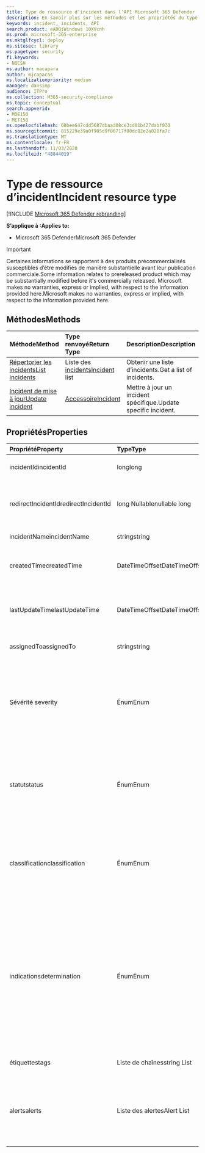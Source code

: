 ```yaml
---
title: Type de ressource d’incident dans l’API Microsoft 365 Defender
description: En savoir plus sur les méthodes et les propriétés du type de ressource incident dans Microsoft 365 Defender
keywords: incident, incidents, API
search.product: eADQiWindows 10XVcnh
ms.prod: microsoft-365-enterprise
ms.mktglfcycl: deploy
ms.sitesec: library
ms.pagetype: security
f1.keywords:
- NOCSH
ms.author: macapara
author: mjcaparas
ms.localizationpriority: medium
manager: dansimp
audience: ITPro
ms.collection: M365-security-compliance
ms.topic: conceptual
search.appverid:
- MOE150
- MET150
ms.openlocfilehash: 68bee647cdd5687dbaad08ce3cd01b427dabf030
ms.sourcegitcommit: 815229e39a0f905d9f06717f00dc82e2a028fa7c
ms.translationtype: MT
ms.contentlocale: fr-FR
ms.lasthandoff: 11/03/2020
ms.locfileid: "48844019"
---
```

# <a name="incident-resource-type"></a><span data-ttu-id="2c9cd-104">Type de ressource d’incident</span><span class="sxs-lookup"><span data-stu-id="2c9cd-104">Incident resource type</span></span>

[!INCLUDE [Microsoft 365 Defender rebranding](../includes/microsoft-defender.md)]


<span data-ttu-id="2c9cd-105">**S’applique à :**</span><span class="sxs-lookup"><span data-stu-id="2c9cd-105">**Applies to:**</span></span>
- <span data-ttu-id="2c9cd-106">Microsoft 365 Defender</span><span class="sxs-lookup"><span data-stu-id="2c9cd-106">Microsoft 365 Defender</span></span>

>[!IMPORTANT] 
><span data-ttu-id="2c9cd-107">Certaines informations se rapportent à des produits précommercialisés susceptibles d’être modifiés de manière substantielle avant leur publication commerciale.</span><span class="sxs-lookup"><span data-stu-id="2c9cd-107">Some information relates to prereleased product which may be substantially modified before it's commercially released.</span></span> <span data-ttu-id="2c9cd-108">Microsoft makes no warranties, express or implied, with respect to the information provided here.</span><span class="sxs-lookup"><span data-stu-id="2c9cd-108">Microsoft makes no warranties, express or implied, with respect to the information provided here.</span></span>

## <a name="methods"></a><span data-ttu-id="2c9cd-109">Méthodes</span><span class="sxs-lookup"><span data-stu-id="2c9cd-109">Methods</span></span>

<span data-ttu-id="2c9cd-110">Méthode</span><span class="sxs-lookup"><span data-stu-id="2c9cd-110">Method</span></span> |<span data-ttu-id="2c9cd-111">Type renvoyé</span><span class="sxs-lookup"><span data-stu-id="2c9cd-111">Return Type</span></span> |<span data-ttu-id="2c9cd-112">Description</span><span class="sxs-lookup"><span data-stu-id="2c9cd-112">Description</span></span>
:---|:---|:---
[<span data-ttu-id="2c9cd-113">Répertorier les incidents</span><span class="sxs-lookup"><span data-stu-id="2c9cd-113">List incidents</span></span>](api-list-incidents.md) | <span data-ttu-id="2c9cd-114">Liste des [incidents](api-incident.md)</span><span class="sxs-lookup"><span data-stu-id="2c9cd-114">[Incident](api-incident.md) list</span></span> | <span data-ttu-id="2c9cd-115">Obtenir une liste d’incidents.</span><span class="sxs-lookup"><span data-stu-id="2c9cd-115">Get a list of incidents.</span></span>
[<span data-ttu-id="2c9cd-116">Incident de mise à jour</span><span class="sxs-lookup"><span data-stu-id="2c9cd-116">Update incident</span></span>](api-update-incidents.md) | [<span data-ttu-id="2c9cd-117">Accessoire</span><span class="sxs-lookup"><span data-stu-id="2c9cd-117">Incident</span></span>](api-incident.md) | <span data-ttu-id="2c9cd-118">Mettre à jour un incident spécifique.</span><span class="sxs-lookup"><span data-stu-id="2c9cd-118">Update specific incident.</span></span>


## <a name="properties"></a><span data-ttu-id="2c9cd-119">Propriétés</span><span class="sxs-lookup"><span data-stu-id="2c9cd-119">Properties</span></span>

<span data-ttu-id="2c9cd-120">Propriété</span><span class="sxs-lookup"><span data-stu-id="2c9cd-120">Property</span></span> |    <span data-ttu-id="2c9cd-121">Type</span><span class="sxs-lookup"><span data-stu-id="2c9cd-121">Type</span></span>    |    <span data-ttu-id="2c9cd-122">Description</span><span class="sxs-lookup"><span data-stu-id="2c9cd-122">Description</span></span>
:---|:---|:---
<span data-ttu-id="2c9cd-123">incidentId</span><span class="sxs-lookup"><span data-stu-id="2c9cd-123">incidentId</span></span> | <span data-ttu-id="2c9cd-124">long</span><span class="sxs-lookup"><span data-stu-id="2c9cd-124">long</span></span> | <span data-ttu-id="2c9cd-125">ID unique de l’incident.</span><span class="sxs-lookup"><span data-stu-id="2c9cd-125">Incident unique ID.</span></span>
<span data-ttu-id="2c9cd-126">redirectIncidentId</span><span class="sxs-lookup"><span data-stu-id="2c9cd-126">redirectIncidentId</span></span> | <span data-ttu-id="2c9cd-127">long Nullable</span><span class="sxs-lookup"><span data-stu-id="2c9cd-127">nullable long</span></span> | <span data-ttu-id="2c9cd-128">ID d’incident vers lequel l’incident actuel a été fusionné.</span><span class="sxs-lookup"><span data-stu-id="2c9cd-128">The Incident ID the current Incident was merged to.</span></span>
<span data-ttu-id="2c9cd-129">incidentName</span><span class="sxs-lookup"><span data-stu-id="2c9cd-129">incidentName</span></span> | <span data-ttu-id="2c9cd-130">string</span><span class="sxs-lookup"><span data-stu-id="2c9cd-130">string</span></span> | <span data-ttu-id="2c9cd-131">Nom de l’incident.</span><span class="sxs-lookup"><span data-stu-id="2c9cd-131">The name of the Incident.</span></span>
<span data-ttu-id="2c9cd-132">createdTime</span><span class="sxs-lookup"><span data-stu-id="2c9cd-132">createdTime</span></span> | <span data-ttu-id="2c9cd-133">DateTimeOffset</span><span class="sxs-lookup"><span data-stu-id="2c9cd-133">DateTimeOffset</span></span> | <span data-ttu-id="2c9cd-134">Date et heure (en UTC) de création de l’incident.</span><span class="sxs-lookup"><span data-stu-id="2c9cd-134">The date and time (in UTC) the Incident was created.</span></span>
<span data-ttu-id="2c9cd-135">lastUpdateTime</span><span class="sxs-lookup"><span data-stu-id="2c9cd-135">lastUpdateTime</span></span> | <span data-ttu-id="2c9cd-136">DateTimeOffset</span><span class="sxs-lookup"><span data-stu-id="2c9cd-136">DateTimeOffset</span></span> | <span data-ttu-id="2c9cd-137">Date et heure de la dernière mise à jour de l’incident (en UTC).</span><span class="sxs-lookup"><span data-stu-id="2c9cd-137">The date and time (in UTC) the Incident was last updated.</span></span>
<span data-ttu-id="2c9cd-138">assignedTo</span><span class="sxs-lookup"><span data-stu-id="2c9cd-138">assignedTo</span></span> | <span data-ttu-id="2c9cd-139">string</span><span class="sxs-lookup"><span data-stu-id="2c9cd-139">string</span></span> | <span data-ttu-id="2c9cd-140">Propriétaire de l’incident.</span><span class="sxs-lookup"><span data-stu-id="2c9cd-140">Owner of the Incident.</span></span>
<span data-ttu-id="2c9cd-141">Sévérité </span><span class="sxs-lookup"><span data-stu-id="2c9cd-141">severity</span></span> | <span data-ttu-id="2c9cd-142">Énum</span><span class="sxs-lookup"><span data-stu-id="2c9cd-142">Enum</span></span> | <span data-ttu-id="2c9cd-143">Gravité de l’incident.</span><span class="sxs-lookup"><span data-stu-id="2c9cd-143">Severity of the Incident.</span></span> <span data-ttu-id="2c9cd-144">Les valeurs possibles sont les suivantes : ```UnSpecified``` , ```Informational``` , ```Low``` ```Medium``` et ```High``` .</span><span class="sxs-lookup"><span data-stu-id="2c9cd-144">Possible values are: ```UnSpecified```, ```Informational```, ```Low```, ```Medium``` and ```High```.</span></span>
<span data-ttu-id="2c9cd-145">statut</span><span class="sxs-lookup"><span data-stu-id="2c9cd-145">status</span></span> | <span data-ttu-id="2c9cd-146">Énum</span><span class="sxs-lookup"><span data-stu-id="2c9cd-146">Enum</span></span> | <span data-ttu-id="2c9cd-147">Indique l’état actuel de l’incident.</span><span class="sxs-lookup"><span data-stu-id="2c9cd-147">Specifies the current status of the incident.</span></span> <span data-ttu-id="2c9cd-148">Les valeurs possibles sont les suivantes : ```Active``` ```Resolved``` et ```Redirected``` .</span><span class="sxs-lookup"><span data-stu-id="2c9cd-148">Possible values are: ```Active```, ```Resolved``` and ```Redirected```.</span></span>
<span data-ttu-id="2c9cd-149">classification</span><span class="sxs-lookup"><span data-stu-id="2c9cd-149">classification</span></span> | <span data-ttu-id="2c9cd-150">Énum</span><span class="sxs-lookup"><span data-stu-id="2c9cd-150">Enum</span></span> | <span data-ttu-id="2c9cd-151">Spécification de l’incident.</span><span class="sxs-lookup"><span data-stu-id="2c9cd-151">Specification of the incident.</span></span> <span data-ttu-id="2c9cd-152">Les valeurs possibles sont ```Unknown```, ```FalsePositive``` et ```TruePositive```.</span><span class="sxs-lookup"><span data-stu-id="2c9cd-152">Possible values are: ```Unknown```, ```FalsePositive```, ```TruePositive```.</span></span>
<span data-ttu-id="2c9cd-153">indications</span><span class="sxs-lookup"><span data-stu-id="2c9cd-153">determination</span></span> | <span data-ttu-id="2c9cd-154">Énum</span><span class="sxs-lookup"><span data-stu-id="2c9cd-154">Enum</span></span> | <span data-ttu-id="2c9cd-155">Indique la détermination de l’incident.</span><span class="sxs-lookup"><span data-stu-id="2c9cd-155">Specifies the determination of the incident.</span></span> <span data-ttu-id="2c9cd-156">Les valeurs possibles sont les suivantes : ```NotAvailable```, ```Apt```, ```Malware```, ```SecurityPersonnel```, ```SecurityTesting```, ```UnwantedSoftware``` et ```Other```.</span><span class="sxs-lookup"><span data-stu-id="2c9cd-156">Possible values are: ```NotAvailable```, ```Apt```, ```Malware```, ```SecurityPersonnel```, ```SecurityTesting```, ```UnwantedSoftware```, ```Other```.</span></span>
<span data-ttu-id="2c9cd-157">étiquettes</span><span class="sxs-lookup"><span data-stu-id="2c9cd-157">tags</span></span> | <span data-ttu-id="2c9cd-158">Liste de chaînes</span><span class="sxs-lookup"><span data-stu-id="2c9cd-158">string List</span></span> | <span data-ttu-id="2c9cd-159">Liste des balises incident.</span><span class="sxs-lookup"><span data-stu-id="2c9cd-159">List of Incident tags.</span></span>
<span data-ttu-id="2c9cd-160">alerts</span><span class="sxs-lookup"><span data-stu-id="2c9cd-160">alerts</span></span> | <span data-ttu-id="2c9cd-161">Liste des alertes</span><span class="sxs-lookup"><span data-stu-id="2c9cd-161">Alert List</span></span> | <span data-ttu-id="2c9cd-162">Liste des alertes associées.</span><span class="sxs-lookup"><span data-stu-id="2c9cd-162">List of related alerts.</span></span> <span data-ttu-id="2c9cd-163">Voir des exemples dans la documentation de l’API des [incidents de liste](api-list-incidents.md) .</span><span class="sxs-lookup"><span data-stu-id="2c9cd-163">See examples at [List incidents](api-list-incidents.md) API documentation.</span></span>
